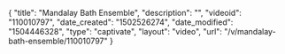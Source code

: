 {
    "title": "Mandalay Bath Ensemble",
    "description": "",
    "videoid": "110010797",
    "date_created": "1502526274",
    "date_modified": "1504446328",
    "type": "captivate",
    "layout": "video",
    "url": "\/v\/mandalay-bath-ensemble\/110010797"
}